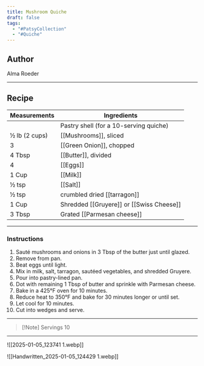 ```yaml
---
title: Mushroom Quiche
draft: false
tags:
  - "#PatsyCollection"
  - "#Quiche"
---
```

## Author
Alma Roeder
___
## Recipe

| Measurements  | Ingredients                              |
| :------------ | ---------------------------------------- |
|               | Pastry shell (for a 10-serving quiche)   |
| ½ lb (2 cups) | [[Mushrooms]], sliced                    |
| 3             | [[Green Onion]], chopped                 |
| 4 Tbsp        | [[Butter]], divided                      |
| 4             | [[Eggs]]                                 |
| 1 Cup         | [[Milk]]                                 |
| ½ tsp         | [[Salt]]                                 |
| ½ tsp         | crumbled dried [[tarragon]]              |
| 1 Cup         | Shredded [[Gruyere]] or [[Swiss Cheese]] |
| 3 Tbsp        | Grated [[Parmesan cheese]]               |
___
### Instructions
1. Sauté mushrooms and onions in 3 Tbsp of the butter just until glazed.
2. Remove from pan.
3. Beat eggs until light.
4. Mix in milk, salt, tarragon, sautéed vegetables, and shredded Gruyere.
5. Pour into pastry-lined pan.
6. Dot with remaining 1 Tbsp of butter and sprinkle with Parmesan cheese.
7. Bake in a 425°F oven for 10 minutes.
8. Reduce heat to 350°F and bake for 30 minutes longer or until set.
9. Let cool for 10 minutes.
10. Cut into wedges and serve.
___
>[!Note] Servings
> 10

___

![[2025-01-05_123741 1.webp]]

![[Handwritten_2025-01-05_124429 1.webp]]

